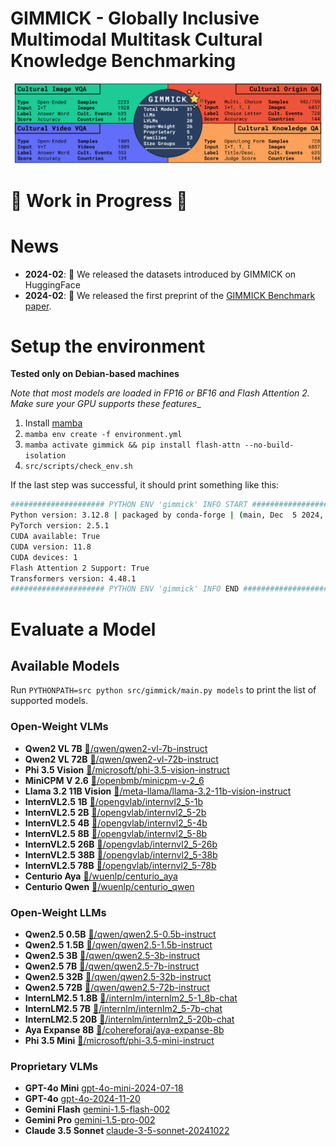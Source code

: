 # GIMMICK - Globally Inclusive Multimodal Multitask Cultural Knowledge Benchmarking

![GIMMICK Overview](./assets/gimmick_fig1.png "GIMMICK Overview")

# 🚧 Work in Progress 🚧

# News

- **2024-02**: 🤗 We released the datasets introduced by GIMMICK on HuggingFace
- **2024-02**: 📝 We released the first preprint of the [GIMMICK Benchmark paper](https://arxiv.org/pdf/2502.13766).

# Setup the environment

__Tested only on Debian-based machines__

_Note that most models are loaded in FP16 or BF16 and Flash Attention 2. Make sure your GPU supports these features__

1. Install [mamba](https://github.com/conda-forge/miniforge)
2. `mamba env create -f environment.yml`
3. `mamba activate gimmick && pip install flash-attn --no-build-isolation`
4. `src/scripts/check_env.sh`

If the last step was successful, it should print something like this:

```bash
##################### PYTHON ENV 'gimmick' INFO START #####################
Python version: 3.12.8 | packaged by conda-forge | (main, Dec  5 2024, 14:24:40) [GCC 13.3.0]
PyTorch version: 2.5.1
CUDA available: True
CUDA version: 11.8
CUDA devices: 1
Flash Attention 2 Support: True
Transformers version: 4.48.1
##################### PYTHON ENV 'gimmick' INFO END #####################
```


# Evaluate a Model

## Available Models

Run `PYTHONPATH=src python src/gimmick/main.py models` to print the list of supported models.

### Open-Weight VLMs

- **Qwen2 VL 7B** [🤗/qwen/qwen2-vl-7b-instruct](http://hf.co/qwen/qwen2-vl-7b-instruct)
- **Qwen2 VL 72B** [🤗/qwen/qwen2-vl-72b-instruct](http://hf.co/qwen/qwen2-vl-72b-instruct)
- **Phi 3.5 Vision** [🤗/microsoft/phi-3.5-vision-instruct](http://hf.co/microsoft/phi-3.5-vision-instruct)
- **MiniCPM V 2.6** [🤗/openbmb/minicpm-v-2_6](http://hf.co/openbmb/minicpm-v-2_6)
- **Llama 3.2 11B Vision** [🤗/meta-llama/llama-3.2-11b-vision-instruct](http://hf.co/meta-llama/llama-3.2-11b-vision-instruct)
- **InternVL2.5 1B** [🤗/opengvlab/internvl2_5-1b](http://hf.co/opengvlab/internvl2_5-1b)
- **InternVL2.5 2B** [🤗/opengvlab/internvl2_5-2b](http://hf.co/opengvlab/internvl2_5-2b)
- **InternVL2.5 4B** [🤗/opengvlab/internvl2_5-4b](http://hf.co/opengvlab/internvl2_5-4b)
- **InternVL2.5 8B** [🤗/opengvlab/internvl2_5-8b](http://hf.co/opengvlab/internvl2_5-8b)
- **InternVL2.5 26B** [🤗/opengvlab/internvl2_5-26b](http://hf.co/opengvlab/internvl2_5-26b)
- **InternVL2.5 38B** [🤗/opengvlab/internvl2_5-38b](http://hf.co/opengvlab/internvl2_5-38b)
- **InternVL2.5 78B** [🤗/opengvlab/internvl2_5-78b](http://hf.co/opengvlab/internvl2_5-78b)
- **Centurio Aya** [🤗/wuenlp/centurio_aya](http://hf.co/wuenlp/centurio_aya)
- **Centurio Qwen** [🤗/wuenlp/centurio_qwen](http://hf.co/wuenlp/centurio_qwen)

### Open-Weight LLMs

- **Qwen2.5 0.5B** [🤗/qwen/qwen2.5-0.5b-instruct](http://hf.co/qwen/qwen2.5-0.5b-instruct)
- **Qwen2.5 1.5B** [🤗/qwen/qwen2.5-1.5b-instruct](http://hf.co/qwen/qwen2.5-1.5b-instruct)
- **Qwen2.5 3B** [🤗/qwen/qwen2.5-3b-instruct](http://hf.co/qwen/qwen2.5-3b-instruct)
- **Qwen2.5 7B** [🤗/qwen/qwen2.5-7b-instruct](http://hf.co/qwen/qwen2.5-7b-instruct)
- **Qwen2.5 32B** [🤗/qwen/qwen2.5-32b-instruct](http://hf.co/qwen/qwen2.5-32b-instruct)
- **Qwen2.5 72B** [🤗/qwen/qwen2.5-72b-instruct](http://hf.co/qwen/qwen2.5-72b-instruct)
- **InternLM2.5 1.8B** [🤗/internlm/internlm2_5-1_8b-chat](http://hf.co/internlm/internlm2_5-1_8b-chat)
- **InternLM2.5 7B** [🤗/internlm/internlm2_5-7b-chat](http://hf.co/internlm/internlm2_5-7b-chat)
- **InternLM2.5 20B** [🤗/internlm/internlm2_5-20b-chat](http://hf.co/internlm/internlm2_5-20b-chat)
- **Aya Expanse 8B** [🤗/cohereforai/aya-expanse-8b](http://hf.co/cohereforai/aya-expanse-8b)
- **Phi 3.5 Mini** [🤗/microsoft/phi-3.5-mini-instruct](http://hf.co/microsoft/phi-3.5-mini-instruct)

### Proprietary VLMs

- **GPT-4o Mini** [gpt-4o-mini-2024-07-18](https://platform.openai.com/docs/models#gpt-4o-mini)
- **GPT-4o** [gpt-4o-2024-11-20](https://platform.openai.com/docs/models#gpt-4o)
- **Gemini Flash** [gemini-1.5-flash-002](https://ai.google.dev/gemini-api/docs/models/gemini#gemini-1.5-flash)
- **Gemini Pro** [gemini-1.5-pro-002](https://ai.google.dev/gemini-api/docs/models/gemini#gemini-1.5-pro)
- **Claude 3.5 Sonnet** [claude-3-5-sonnet-20241022](https://docs.anthropic.com/en/docs/about-claude/models#model-comparison-table)
